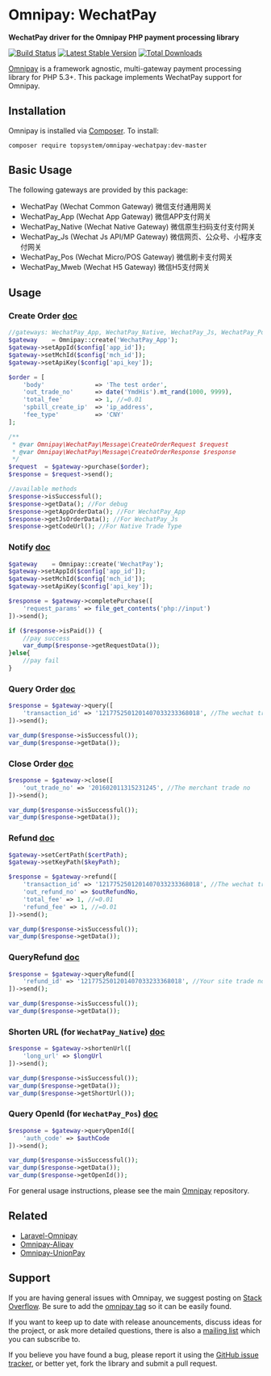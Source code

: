 # Omnipay: WechatPay

**WechatPay driver for the Omnipay PHP payment processing library**

[![Build Status](https://travis-ci.org/topsystem/omnipay-wechatpay.png?branch=master)](https://travis-ci.org/topsystem/omnipay-wechatpay)
[![Latest Stable Version](https://poser.pugx.org/topsystem/omnipay-wechatpay/version.png)](https://packagist.org/packages/topsystem/omnipay-wechatpay)
[![Total Downloads](https://poser.pugx.org/topsystem/omnipay-wechatpay/d/total.png)](https://packagist.org/packages/topsystem/omnipay-wechatpay)

[Omnipay](https://github.com/omnipay/omnipay) is a framework agnostic, multi-gateway payment
processing library for PHP 5.3+. This package implements WechatPay support for Omnipay.

## Installation

Omnipay is installed via [Composer](http://getcomposer.org/). To install:

    composer require topsystem/omnipay-wechatpay:dev-master

## Basic Usage

The following gateways are provided by this package:


* WechatPay (Wechat Common Gateway) 微信支付通用网关
* WechatPay_App (Wechat App Gateway) 微信APP支付网关
* WechatPay_Native (Wechat Native Gateway) 微信原生扫码支付支付网关
* WechatPay_Js (Wechat Js API/MP Gateway) 微信网页、公众号、小程序支付网关
* WechatPay_Pos (Wechat Micro/POS Gateway) 微信刷卡支付网关
* WechatPay_Mweb (Wechat H5 Gateway) 微信H5支付网关

## Usage

### Create Order [doc](https://pay.weixin.qq.com/wiki/doc/api/app/app.php?chapter=9_1)

```php
//gateways: WechatPay_App, WechatPay_Native, WechatPay_Js, WechatPay_Pos, WechatPay_Mweb
$gateway    = Omnipay::create('WechatPay_App');
$gateway->setAppId($config['app_id']);
$gateway->setMchId($config['mch_id']);
$gateway->setApiKey($config['api_key']);

$order = [
    'body'              => 'The test order',
    'out_trade_no'      => date('YmdHis').mt_rand(1000, 9999),
    'total_fee'         => 1, //=0.01
    'spbill_create_ip'  => 'ip_address',
    'fee_type'          => 'CNY'
];

/**
 * @var Omnipay\WechatPay\Message\CreateOrderRequest $request
 * @var Omnipay\WechatPay\Message\CreateOrderResponse $response
 */
$request  = $gateway->purchase($order);
$response = $request->send();

//available methods
$response->isSuccessful();
$response->getData(); //For debug
$response->getAppOrderData(); //For WechatPay_App
$response->getJsOrderData(); //For WechatPay_Js
$response->getCodeUrl(); //For Native Trade Type
```

### Notify [doc](https://pay.weixin.qq.com/wiki/doc/api/app/app.php?chapter=9_7&index=3)
```php
$gateway    = Omnipay::create('WechatPay');
$gateway->setAppId($config['app_id']);
$gateway->setMchId($config['mch_id']);
$gateway->setApiKey($config['api_key']);

$response = $gateway->completePurchase([
    'request_params' => file_get_contents('php://input')
])->send();

if ($response->isPaid()) {
    //pay success
    var_dump($response->getRequestData());
}else{
    //pay fail
}
```

### Query Order [doc](https://pay.weixin.qq.com/wiki/doc/api/app/app.php?chapter=9_1)
```php
$response = $gateway->query([
    'transaction_id' => '1217752501201407033233368018', //The wechat trade no
])->send();

var_dump($response->isSuccessful());
var_dump($response->getData());
```


### Close Order [doc](https://pay.weixin.qq.com/wiki/doc/api/app/app.php?chapter=9_3&index=5)
```php
$response = $gateway->close([
    'out_trade_no' => '201602011315231245', //The merchant trade no
])->send();

var_dump($response->isSuccessful());
var_dump($response->getData());
```

### Refund [doc](https://pay.weixin.qq.com/wiki/doc/api/app/app.php?chapter=9_4&index=6)
```php
$gateway->setCertPath($certPath);
$gateway->setKeyPath($keyPath);

$response = $gateway->refund([
    'transaction_id' => '1217752501201407033233368018', //The wechat trade no
    'out_refund_no' => $outRefundNo,
    'total_fee' => 1, //=0.01
    'refund_fee' => 1, //=0.01
])->send();

var_dump($response->isSuccessful());
var_dump($response->getData());
```

### QueryRefund [doc](https://pay.weixin.qq.com/wiki/doc/api/app/app.php?chapter=9_5&index=7)
```php
$response = $gateway->queryRefund([
    'refund_id' => '1217752501201407033233368018', //Your site trade no, not union tn.
])->send();

var_dump($response->isSuccessful());
var_dump($response->getData());
```

### Shorten URL (for `WechatPay_Native`) [doc](https://pay.weixin.qq.com/wiki/doc/api/micropay.php?chapter=9_9&index=8)
```php
$response = $gateway->shortenUrl([
    'long_url' => $longUrl
])->send();

var_dump($response->isSuccessful());
var_dump($response->getData());
var_dump($response->getShortUrl());
```

### Query OpenId (for `WechatPay_Pos`) [doc](https://pay.weixin.qq.com/wiki/doc/api/micropay.php?chapter=9_13&index=9)
```php
$response = $gateway->queryOpenId([
    'auth_code' => $authCode
])->send();

var_dump($response->isSuccessful());
var_dump($response->getData());
var_dump($response->getOpenId());
```

For general usage instructions, please see the main [Omnipay](https://github.com/omnipay/omnipay)
repository.

## Related

- [Laravel-Omnipay](https://github.com/ignited/laravel-omnipay)
- [Omnipay-Alipay](https://github.com/topsystem/omnipay-alipay)
- [Omnipay-UnionPay](https://github.com/topsystem/omnipay-unionpay)

## Support

If you are having general issues with Omnipay, we suggest posting on
[Stack Overflow](http://stackoverflow.com/). Be sure to add the
[omnipay tag](http://stackoverflow.com/questions/tagged/omnipay) so it can be easily found.

If you want to keep up to date with release anouncements, discuss ideas for the project,
or ask more detailed questions, there is also a [mailing list](https://groups.google.com/forum/#!forum/omnipay) which
you can subscribe to.

If you believe you have found a bug, please report it using the [GitHub issue tracker](https://github.com/topsystem/omnipay-wechatpay/issues),
or better yet, fork the library and submit a pull request.
